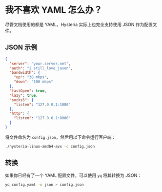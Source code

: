 # 我不喜欢 YAML 怎么办？

尽管文档使用的都是 YAML，Hysteria 实际上也完全支持使用 JSON 作为配置文件。

## JSON 示例

```json
{
  "server": "your.server.net",
  "auth": "i_still_love_jason",
  "bandwidth": {
    "up": "30 mbps",
    "down": "100 mbps"
  },
  "fastOpen": true,
  "lazy": true,
  "socks5": {
    "listen": "127.0.0.1:1080"
  },
  "http": {
    "listen": "127.0.0.1:8080"
  }
}
```

将文件命名为 `config.json`，然后用以下命令运行客户端：

```bash
./hysteria-linux-amd64-avx -c config.json
```

## 转换

如果你已经有了一个 YAML 配置文件，可以使用 `yq` 将其转换为 JSON：

```bash
yq config.yaml -o json > config.json
```
